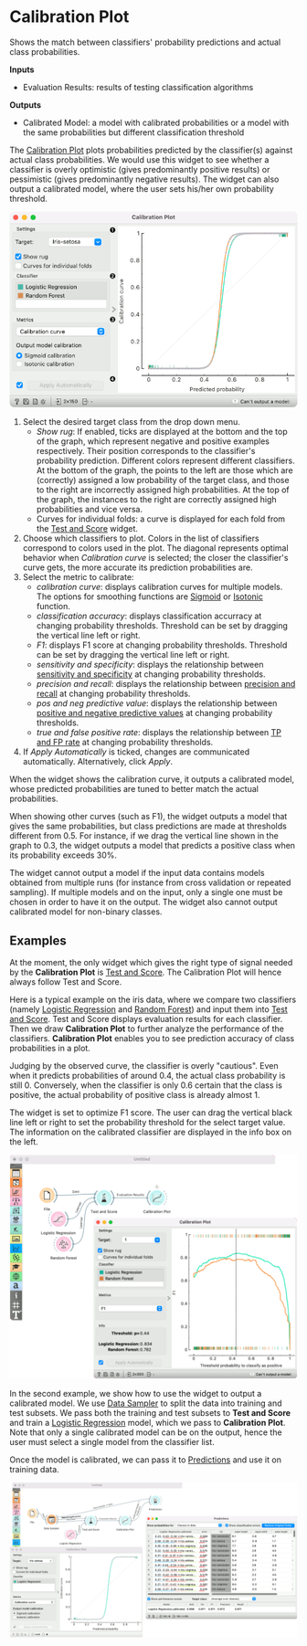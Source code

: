 Calibration Plot
================

Shows the match between classifiers' probability predictions and actual class probabilities.

**Inputs**

- Evaluation Results: results of testing classification algorithms

**Outputs**

- Calibrated Model: a model with calibrated probabilities or a model with the same probabilities but different classification threshold

The [Calibration Plot](https://en.wikipedia.org/wiki/Calibration_curve) plots probabilities predicted by the classifier(s) against actual class probabilities. We would use this widget to see whether a classifier is overly optimistic (gives predominantly positive results) or pessimistic (gives predominantly negative results). The widget can also output a calibrated model, where the user sets his/her own probability threshold.

![](images/Calibration-Plot.png)

1. Select the desired target class from the drop down menu.
   - *Show rug*: If enabled, ticks are displayed at the bottom and the top of the graph, which represent negative and positive examples respectively. Their position corresponds to the classifier's probability prediction. Different colors represent different classifiers. At the bottom of the graph, the points to the left are those which are (correctly) assigned a low probability of the target class, and those to the right are incorrectly assigned high probabilities. At the top of the graph, the instances to the right are correctly assigned high probabilities and vice versa.
   - Curves for individual folds: a curve is displayed for each fold from the [Test and Score](testandscore.md) widget.
2. Choose which classifiers to plot. Colors in the list of classifiers correspond to colors used in the plot. The diagonal represents optimal behavior when *Calibration curve* is selected; the closer the classifier's curve gets, the more accurate its prediction probabilities are.
3. Select the metric to calibrate:
   - *calibration curve*: displays calibration curves for multiple models. The options for smoothing functions are [Sigmoid](https://en.wikipedia.org/wiki/Sigmoid_function) or [Isotonic](https://en.wikipedia.org/wiki/Isotonic_regression) function.
   - *classification accuracy*: displays classification accurracy at changing probability thresholds. Threshold can be set by dragging the vertical line left or right.
   - *F1*: displays F1 score at changing probability thresholds. Threshold can be set by dragging the vertical line left or right.
   - *sensitivity and specificity*: displays the relationship between [sensitivity and specificity](https://en.wikipedia.org/wiki/Sensitivity_and_specificity) at changing probability thresholds.
   - *precision and recall*: displays the relationship between [precision and recall](https://en.wikipedia.org/wiki/Precision_and_recall) at changing probability thresholds.
   - *pos and neg predictive value*: displays the relationship between [positive and negative predictive values](https://en.wikipedia.org/wiki/Positive_and_negative_predictive_values) at changing probability thresholds.
   - *true and false positive rate*: displays the relationship between [TP and FP rate](https://en.wikipedia.org/wiki/False_positives_and_false_negatives) at changing probability thresholds.
4. If *Apply Automatically* is ticked, changes are communicated automatically. Alternatively, click *Apply*.

When the widget shows the calibration curve, it outputs a calibrated model, whose predicted probabilities are tuned to better match the actual probabilities.

When showing other curves (such as F1), the widget outputs a model that gives the same probabilities, but class predictions are made at thresholds different from 0.5. For instance, if we drag the vertical line shown in the graph to 0.3, the widget outputs a model that predicts a positive class when its probability exceeds 30%.

The widget cannot output a model if the input data contains models obtained from multiple runs (for instance from cross validation or repeated sampling). If multiple models and on the input, only a single one must be chosen in order to have it on the output. The widget also cannot output calibrated model for non-binary classes.

Examples
--------

At the moment, the only widget which gives the right type of signal needed by the **Calibration Plot** is [Test and Score](../evaluate/testandscore.md). The Calibration Plot will hence always follow Test and Score.

Here is a typical example on the iris data, where we compare two classifiers (namely [Logistic Regression](../model/logisticregression.md) and [Random Forest](../model/randomforest.md)) and input them into [Test and Score](../evaluate/testandscore.md). Test and Score displays evaluation results for each classifier. Then we draw **Calibration Plot** to further analyze the performance of the classifiers. **Calibration Plot** enables you to see prediction accuracy of class probabilities in a plot.

Judging by the observed curve, the classifier is overly "cautious". Even when it predicts probabilities of around 0.4, the actual class probability is still 0. Conversely, when the classifier is only 0.6 certain that the class is positive, the actual probability of positive class is already almost 1.

The widget is set to optimize F1 score. The user can drag the vertical black line left or right to set the probability threshold for the select target value. The information on the calibrated classifier are displayed in the info box on the left.

![](images/Calibration-Plot-Example1.png)

In the second example, we show how to use the widget to output a calibrated model. We use [Data Sampler](../data/datasampler.md) to split the data into training and test subsets. We pass both the training and test subsets to **Test and Score** and train a [Logistic Regression](../model/logisticregression.md) model, which we pass to **Calibration Plot**. Note that only a single calibrated model can be on the output, hence the user must select a single model from the classifier list.

Once the model is calibrated, we can pass it to [Predictions](../evaluate/predictions.md) and use it on training data.

![](images/Calibration-Plot-Example2.png)
